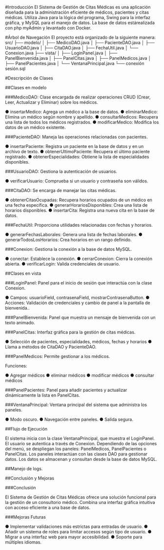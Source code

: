 #Introducción
El Sistema de Gestión de Citas Médicas es una aplicación diseñada para la
administración eficiente de médicos, pacientes y citas médicas. Utiliza Java para la
lógica del programa, Swing para la interfaz gráfica, y MySQL para el manejo de datos. La
base de datos estárealizada con php myAdmin y levantado con Docker.

#Árbol de Navegación
El proyecto está organizado de la siguiente manera:
src/
├── modelo/
│ ├── MedicoDAO.java
│ ├── PacienteDAO.java
│ ├── UsuarioDAO.java
│ ├── CitaDAO.java
│ ├── FechaUtil.java
│ └── Conexion.java
├── vista/
│ ├── LoginPanel.java
│ ├── PanelBienvenida.java
│ ├── PanelCitas.java
│ ├── PanelMedicos.java
│ ├── PanelPacientes.java
│ └── VentanaPrincipal.java
└── conexión sesión.sql

#Descripción de Clases

##Clases en modelo

###MedicoDAO: Clase encargada de realizar operaciones CRUD (Crear, Leer, Actualizar y
Eliminar) sobre los médicos.

● insertarMedico: Agrega un médico a la base de datos.
● eliminarMedico: Elimina un médico según nombre y apellido.
● consultarMedicos: Recupera una lista de todos los médicos registrados.
● modificarMedico: Modifica los datos de un médico existente.

###PacienteDAO: Maneja las operaciones relacionadas con pacientes.

● insertarPaciente: Registra un paciente en la base de datos y en un archivo de
texto.
● obtenerUltimoPaciente: Recupera el último paciente registrado.
● obtenerEspecialidades: Obtiene la lista de especialidades disponibles.

###UsuarioDAO: Gestiona la autenticación de usuarios.

● verificarUsuario: Comprueba si un usuario y contraseña son válidos.

###CitaDAO: Se encarga de manejar las citas médicas.

● obtenerCitasOcupadas: Recupera horarios ocupados de un médico en una fecha
especı́fica.
● generarHorariosDisponibles: Crea una lista de horarios disponibles.
● insertarCita: Registra una nueva cita en la base de datos.

###FechaUtil: Proporciona utilidades relacionadas con fechas y horarios.

● generarFechasLaborales: Genera una lista de fechas laborales.
● generarTodosLosHorarios: Crea horarios en un rango definido.

###Conexion: Gestiona la conexión a la base de datos MySQL.

● conectar: Establece la conexión.
● cerrarConexion: Cierra la conexión abierta.
● verificarLogin: Valida credenciales de usuario.

##Clases en vista

###LoginPanel: Panel para el inicio de sesión que interactúa con la clase Conexion.

● Campos: usuarioField, contrasenaField, mostrarContrasenaButton.
● Acciones: Validación de credenciales y cambio de panel a la pantalla de bienvenida..

###PanelBienvenida: Panel que muestra un mensaje de bienvenida con un texto animado.

###PanelCitas: Interfaz gráfica para la gestión de citas médicas.

● Selección de pacientes, especialidades, médicos, fechas y horarios
● Llama a métodos de CitaDAO y PacienteDAO.

###PanelMedicos: Permite gestionar a los médicos.

Funciones:

● Agregar médicos
● eliminar médicos
● modificar médicos
● consultar médicos

###PanelPacientes: Panel para añadir pacientes y actualizar dinámicamente la lista en PanelCitas.

###VentanaPrincipal: Ventana principal del sistema que administra los paneles.

● Modo oscuro.
● Navegación entre paneles.
● Salida segura.

##Flujo de Ejecución

El sistema inicia con la clase VentanaPrincipal, que muestra el LoginPanel.
El usuario se autentica a través de Conexion.
Dependiendo de las opciones del menú, se despliegan los paneles: PanelMedicos,
PanelPacientes o PanelCitas.
Los paneles interactúan con las clases DAO para gestionar datos.
Los datos se almacenan y consultan desde la base de datos MySQL.

##Manejo de logs.

##Conclusión y Mejoras

###Conclusión

El Sistema de Gestión de Citas Médicas ofrece una solución funcional para la gestión de un
consultorio médico. Combina una interfaz gráfica intuitiva con acceso eficiente a una base de
datos.

###Mejoras Futuras

● Implementar validaciones más estrictas para entradas de usuario.
● Añadir un sistema de roles para limitar accesos según tipo de usuario.
● Migrar a una interfaz web para mayor accesibilidad.
● Soporte para múltiples idiomas.
